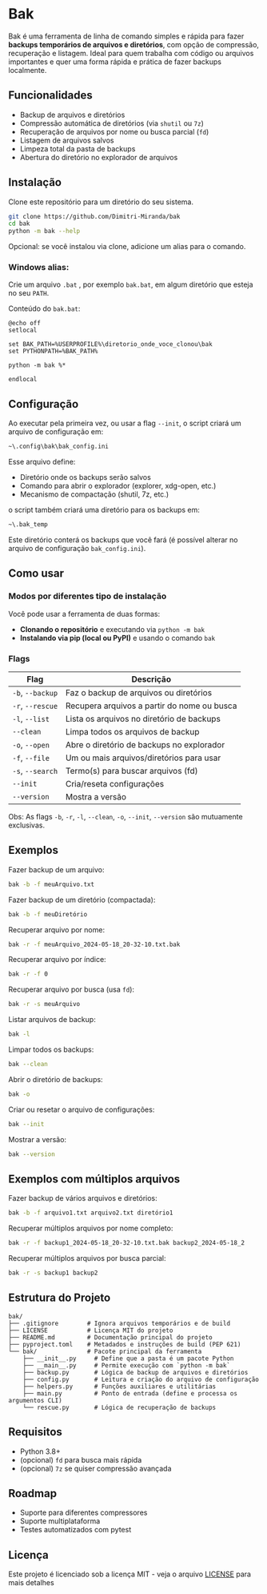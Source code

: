 # Bak

Bak é uma ferramenta de linha de comando simples e rápida para fazer **backups temporários de arquivos e diretórios**, com opção de compressão, recuperação e listagem. Ideal para quem trabalha com código ou arquivos importantes e quer uma forma rápida e prática de fazer backups localmente.

## Funcionalidades

- Backup de arquivos e diretórios
- Compressão automática de diretórios (via `shutil` ou `7z`)
- Recuperação de arquivos por nome ou busca parcial (`fd`)
- Listagem de arquivos salvos
- Limpeza total da pasta de backups
- Abertura do diretório no explorador de arquivos

## Instalação

Clone este repositório para um diretório do seu sistema.

```bash
git clone https://github.com/Dimitri-Miranda/bak
cd bak
python -m bak --help
```
Opcional: se você instalou via clone, adicione um alias para o comando.

### Windows alias:

Crie um arquivo `.bat` , por exemplo `bak.bat`, em algum diretório que esteja no seu `PATH`.

Conteúdo do `bak.bat`:

```batch
@echo off
setlocal

set BAK_PATH=%USERPROFILE%\diretorio_onde_voce_clonou\bak
set PYTHONPATH=%BAK_PATH%

python -m bak %*

endlocal
```

## Configuração

Ao executar pela primeira vez, ou usar a flag `--init`, o script criará um arquivo de configuração em:

```bash
~\.config\bak\bak_config.ini
```
Esse arquivo define:

- Diretório onde os backups serão salvos
- Comando para abrir o explorador (explorer, xdg-open, etc.)
- Mecanismo de compactação (shutil, 7z, etc.)

o script também criará uma diretório para os backups em:

```bash
~\.bak_temp
```
Este diretório conterá os backups que você fará (é possível alterar no arquivo de configuração `bak_config.ini`).

## Como usar

### Modos por diferentes tipo de instalação

Você pode usar a ferramenta de duas formas:

- **Clonando o repositório** e executando via `python -m bak`
- **Instalando via pip (local ou PyPI)** e usando o comando `bak`

### Flags

| Flag              | Descrição                                     |
|-------------------|-----------------------------------------------|
| `-b`, `--backup`  | Faz o backup de arquivos ou diretórios        |
| `-r`, `--rescue`  | Recupera arquivos a partir do nome ou busca   |
| `-l`, `--list`    | Lista os arquivos no diretório de backups     | 
| `--clean`         | Limpa todos os arquivos de backup             |
| `-o`, `--open`    | Abre o diretório de backups no explorador     |
| `-f`, `--file`    | Um ou mais arquivos/diretórios para usar      |
| `-s`, `--search`  | Termo(s) para buscar arquivos (fd)            |
| `--init`          | Cria/reseta configurações                     |
| `--version`       | Mostra a versão                               |

Obs: As flags `-b`, `-r`, `-l`, `--clean`, `-o`, `--init`, `--version` são mutuamente exclusivas.

## Exemplos

Fazer backup de um arquivo:
```bash
bak -b -f meuArquivo.txt
```

Fazer backup de um diretório (compactada):
```bash
bak -b -f meuDiretório
```

Recuperar arquivo por nome:
```bash
bak -r -f meuArquivo_2024-05-18_20-32-10.txt.bak
```

Recuperar arquivo por índice:
```bash
bak -r -f 0
```

Recuperar arquivo por busca (usa `fd`):
```bash
bak -r -s meuArquivo
```

Listar arquivos de backup:
```bash
bak -l
```

Limpar todos os backups:
```bash
bak --clean
```

Abrir o diretório de backups:
```bash
bak -o
```

Criar ou resetar o arquivo de configurações:
```bash
bak --init
```

Mostrar a versão:
```bash
bak --version
```

## Exemplos com múltiplos arquivos

Fazer backup de vários arquivos e diretórios:
```bash
bak -b -f arquivo1.txt arquivo2.txt diretório1
```

Recuperar múltiplos arquivos por nome completo:
```bash
bak -r -f backup1_2024-05-18_20-32-10.txt.bak backup2_2024-05-18_2
```

Recuperar múltiplos arquivos por busca parcial:
```bash
bak -r -s backup1 backup2
```

## Estrutura do Projeto

```
bak/
├── .gitignore        # Ignora arquivos temporários e de build
├── LICENSE           # Licença MIT do projeto
├── README.md         # Documentação principal do projeto
├── pyproject.toml    # Metadados e instruções de build (PEP 621)
└── bak/              # Pacote principal da ferramenta
    ├── __init__.py     # Define que a pasta é um pacote Python
    ├── __main__.py     # Permite execução com `python -m bak`
    ├── backup.py       # Lógica de backup de arquivos e diretórios
    ├── config.py       # Leitura e criação do arquivo de configuração
    ├── helpers.py      # Funções auxiliares e utilitárias
    ├── main.py         # Ponto de entrada (define e processa os argumentos CLI)
    └── rescue.py       # Lógica de recuperação de backups
```

## Requisitos

- Python 3.8+
- (opcional) `fd` para busca mais rápida
- (opcional) `7z` se quiser compressão avançada

## Roadmap

- Suporte para diferentes compressores
- Suporte multiplataforma
- Testes automatizados com pytest

## Licença

Este projeto é licenciado sob a licença MIT - veja o arquivo [LICENSE](LICENSE) para mais detalhes